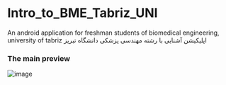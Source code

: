 # Intro_to_BME_Tabriz_UNI
An android application for freshman students of biomedical engineering, university of tabriz
اپلیکیشن آشنایی با رشته مهندسی پزشکی دانشگاه تبریز


### The main preview
![image](https://github.com/magnumical/EDF_READER_PYTHON_GUI/blob/master/main.png)
